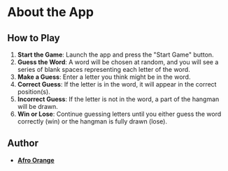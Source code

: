 # About the App

## How to Play
1. **Start the Game**: Launch the app and press the "Start Game" button.
2. **Guess the Word**: A word will be chosen at random, and you will see a series of blank spaces representing each letter of the word.
3. **Make a Guess**: Enter a letter you think might be in the word.
4. **Correct Guess**: If the letter is in the word, it will appear in the correct position(s).
5. **Incorrect Guess**: If the letter is not in the word, a part of the hangman will be drawn.
6. **Win or Lose**: Continue guessing letters until you either guess the word correctly (win) or the hangman is fully drawn (lose).

## Author
- [**Afro Orange**](https://github.com/AfroOrange)
